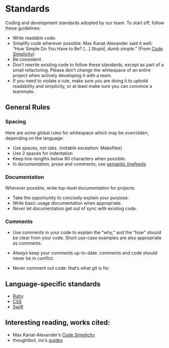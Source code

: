 # Standards

Coding and development standards adopted by our team.
To start off, follow these guidelines:

* Write readable code.
* Simplify code wherever possible.
  Max Kanat-Alexander said it well:
  “How Simple Do You Have to Be?
  […] *Stupid, dumb simple*.”
  (From [Code Simplicity](http://www.codesimplicity.com/book/))
* Be consistent.
* Don’t rewrite existing code to follow these standards,
  except as part of a small refactoring.
  Please don’t change the whitespace of an entire project
  when actively developing it with a team.
* If you need to violate a rule,
  make sure you are doing it to uphold readability and simplicity,
  or at least make sure you can convince a teammate.

## General Rules

### Spacing

Here are some global rules for whitespace
which may be overridden,
depending on the language:

* Use spaces, not tabs. (notable exception: Makefiles)
* Use 2 spaces for indentation
* Keep line-lengths below 80 characters when possible.
* In documentation, prose and comments,
  use [semantic linefeeds](http://rhodesmill.org/brandon/2012/one-sentence-per-line/)

### Documentation

Wherever possible, write top-level documentation for projects.

* Take the opportunity to concisely explain your purpose.
* Write basic usage documentation when appropriate.
* *Never* let documentation get out of sync with existing code.

### Comments

* Use comments in your code to explain the “why,”
  and the “how” should be clear from your code.
  Short use-case examples are also appropriate as comments.

* *Always* keep your comments up-to-date:
  comments and code should never be in conflict.
* Never comment out code: that’s what git is for.

## Language-specific standards

* [Ruby](/ruby.md)
* [CSS](/css.md)
* [Swift](/swift.md)

## Interesting reading, works cited:

* Max Kanat-Alexander’s [Code Simplicity](http://www.codesimplicity.com/book/)
* thoughtbot, inc’s [guides](https://github.com/thoughtbot/guides)
